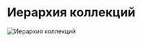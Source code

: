 # Иерархия коллекций
![Иерархия коллекций](https://cdn.javarush.com/images/article/7dbef28e-e19b-423a-bc20-8892d85e2917/1024.webp)
